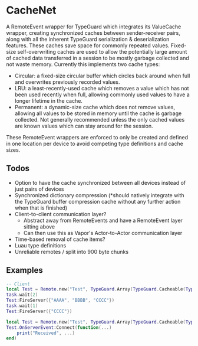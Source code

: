 # CacheNet

A RemoteEvent wrapper for TypeGuard which integrates its ValueCache wrapper, creating synchronized caches between sender-receiver pairs, along with all the inherent TypeGuard serialization & deserialization features. These caches save space for commonly repeated values. Fixed-size self-overwriting caches are used to allow the potentially large amount of cached data transferred in a session to be mostly garbage collected and not waste memory. Currently this implements two cache types:

- Circular: a fixed-size circular buffer which circles back around when full and overwrites previously recorded values.
- LRU: a least-recently-used cache which removes a value which has not been used recently when full, allowing commonly used values to have a longer lifetime in the cache.
- Permanent: a dynamic-size cache which does not remove values, allowing all values to be stored in memory until the cache is garbage collected. Not generally recommended unless the only cached values are known values which can stay around for the session.

These RemoteEvent wrappers are enforced to only be created and defined in one location per device to avoid competing type definitions and cache sizes.

## Todos

- Option to have the cache synchronized between all devices instead of just pairs of devices
- Synchronized dictionary compression (*should natively integrate with the TypeGuard buffer compression cache without any further action when that is finished)
- Client-to-client communication layer?
  - Abstract away from RemoteEvents and have a RemoteEvent layer sitting above
  - Can then use this as Vapor's Actor-to-Actor communication layer
- Time-based removal of cache items?
- Luau type definitions
- Unreliable remotes / split into 900 byte chunks

## Examples

```lua
-- Client
local Test = Remote.new("Test", TypeGuard.Array(TypeGuard.Cacheable(TypeGuard.String())))
task.wait(2)
Test:FireServer({"AAAA", "BBBB", "CCCC"})
task.wait(1)
Test:FireServer({"CCCC"})
```

```lua
local Test = Remote.new("Test", TypeGuard.Array(TypeGuard.Cacheable(TypeGuard.String())))
Test.OnServerEvent:Connect(function(...)
    print("Received", ...)
end)
```
